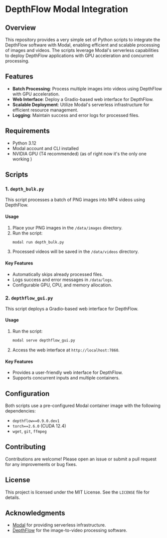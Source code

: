 # DepthFlow Modal Integration

## Overview
This repository provides a very simple set of Python scripts to integrate the DepthFlow software with Modal, enabling efficient and scalable processing of images and videos. The scripts leverage Modal's serverless capabilities to deploy DepthFlow applications with GPU acceleration and concurrent processing.

## Features
- **Batch Processing**: Process multiple images into videos using DepthFlow with GPU acceleration.
- **Web Interface**: Deploy a Gradio-based web interface for DepthFlow.
- **Scalable Deployment**: Utilize Modal's serverless infrastructure for efficient resource management.
- **Logging**: Maintain success and error logs for processed files.

## Requirements
- Python 3.12
- Modal account and CLI installed
- NVIDIA GPU (T4 recommended) (as of right now it's the only one working )

## Scripts

### 1. `depth_bulk.py`
This script processes a batch of PNG images into MP4 videos using DepthFlow.

#### Usage
1. Place your PNG images in the `/data/images` directory.
2. Run the script:
   ```bash
   modal run depth_bulk.py
   ```
3. Processed videos will be saved in the `/data/videos` directory.

#### Key Features
- Automatically skips already processed files.
- Logs success and error messages in `/data/logs`.
- Configurable GPU, CPU, and memory allocation.

### 2. `depthflow_gui.py`
This script deploys a Gradio-based web interface for DepthFlow.

#### Usage
1. Run the script:
   ```bash
   modal serve depthflow_gui.py
   ```
2. Access the web interface at `http://localhost:7860`.

#### Key Features
- Provides a user-friendly web interface for DepthFlow.
- Supports concurrent inputs and multiple containers.

## Configuration
Both scripts use a pre-configured Modal container image with the following dependencies:
- `depthflow==0.9.0.dev1`
- `torch==2.6.0` (CUDA 12.4)
- `wget`, `git`, `ffmpeg`

## Contributing
Contributions are welcome! Please open an issue or submit a pull request for any improvements or bug fixes.

## License
This project is licensed under the MIT License. See the `LICENSE` file for details.

## Acknowledgments
- [Modal](https://modal.com) for providing serverless infrastructure.
- [DepthFlow](https://github.com/depthflow) for the image-to-video processing software.
